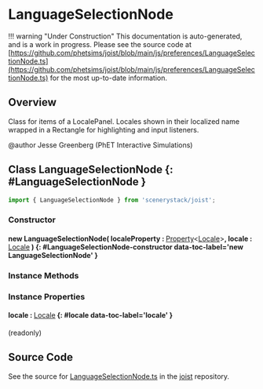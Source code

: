 # LanguageSelectionNode

!!! warning "Under Construction"
    This documentation is auto-generated, and is a work in progress. Please see the source code at
    [https://github.com/phetsims/joist/blob/main/js/preferences/LanguageSelectionNode.ts](https://github.com/phetsims/joist/blob/main/js/preferences/LanguageSelectionNode.ts) for the most up-to-date information.

## Overview

Class for items of a LocalePanel. Locales shown in their localized name wrapped in a Rectangle for highlighting
and input listeners.

@author Jesse Greenberg (PhET Interactive Simulations)

## Class LanguageSelectionNode {: #LanguageSelectionNode }


```js
import { LanguageSelectionNode } from 'scenerystack/joist';
```
### Constructor

#### new LanguageSelectionNode( localeProperty : <span style="font-weight: 400;">[Property](../axon/Property.md)&lt;[Locale](../joist/localeProperty.md#Locale)&gt;</span>, locale : <span style="font-weight: 400;">[Locale](../joist/localeProperty.md#Locale)</span> ) {: #LanguageSelectionNode-constructor data-toc-label='new LanguageSelectionNode' }

### Instance Methods



### Instance Properties

#### locale : <span style="font-weight: 400;">[Locale](../joist/localeProperty.md#Locale)</span> {: #locale data-toc-label='locale' }

(readonly)



## Source Code

See the source for [LanguageSelectionNode.ts](https://github.com/phetsims/joist/blob/main/js/preferences/LanguageSelectionNode.ts) in the [joist](https://github.com/phetsims/joist) repository.
